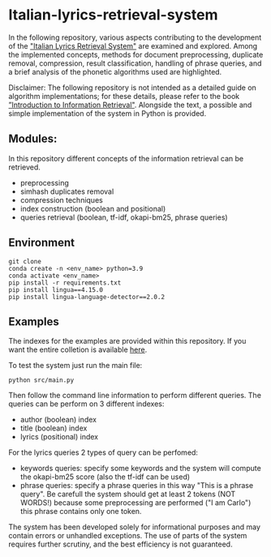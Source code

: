 # Italian-lyrics-retrieval-system

In the following repository, various aspects contributing to the development of the ["Italian Lyrics Retrieval System"](https://nlp.stanford.edu/IR-book/information-retrieval-book.html) are examined and explored. Among the implemented concepts, methods for document preprocessing, duplicate removal, compression, result classification, handling of phrase queries, and a brief analysis of the phonetic algorithms used are highlighted.

Disclaimer: The following repository is not intended as a detailed guide on algorithm implementations; for these details, please refer to the book [”Introduction to Information Retrieval"](https://nlp.stanford.edu/IR-book/information-retrieval-book.html). Alongside the text, a possible and simple implementation of the system in Python is provided.

## Modules:

In this repository different concepts of the information retrieval can be retrieved.
- preprocessing
- simhash duplicates removal
- compression techniques
- index construction (boolean and positional)
- queries retrieval (boolean, tf-idf, okapi-bm25, phrase queries)

## Environment
`git clone` <br>
`conda create -n <env_name> python=3.9` <br>
`conda activate <env_name>` <br>
`pip install -r requirements.txt` <br>
`pip install lingua==4.15.0` <br>
`pip install lingua-language-detector==2.0.2`

## Examples

The indexes for the examples are provided within this repository. If you want the entire colletion is available [here](https://drive.google.com/file/d/1xqAqqUhJ9juD3uGtEVdxZi2gp-JWgjuZ/view?usp=share_link).

To test the system just run the main file:

`python src/main.py`

Then follow the command line information to perform different queries. The queries can be perform on 3 different indexes:
- author (boolean) index
- title (boolean) index
- lyrics (positional) index

For the lyrics queries 2 types of query can be perfomed:
- keywords queries: specify some keywords and the system will compute the okapi-bm25 score (also the tf-idf can be used)
- phrase queries: specify a phrase queries in this way "This is a phrase query". Be carefull the system should get at least 2 tokens (NOT WORDS!) because some preprocessing are performed ("I am Carlo") this phrase contains only one token.

The system has been developed solely for informational purposes and may contain errors or unhandled exceptions. The use of parts of the system requires further scrutiny, and the best efficiency is not guaranteed. 